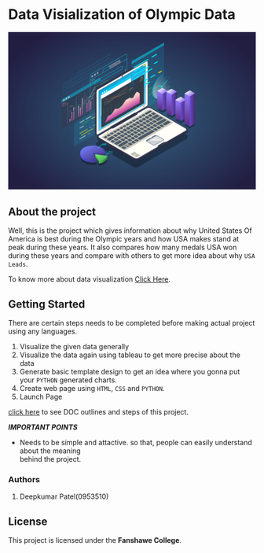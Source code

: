 # Data Visialization of Olympic Data

![](data.jpg "data visualization banner")

## About the project

Well, this is the project which gives information about why United States Of America is 
best during the Olympic years and how USA makes stand at peak during these years.
It also compares how many medals USA won during these years and compare with others 
to get more idea about why ```USA Leads```.

To know more about data visualization [Click Here](https://www.tableau.com/learn/articles/data-visualization).

## Getting Started

There are certain steps needs to be completed before making actual project using any languages.
1. Visualize the given data generally
2. Visualize the data again using tableau to get more precise about the data
3. Generate basic template design to get an idea where you gonna put your ```PYTHON``` generated
   charts.
4. Create web page using ```HTML```, ```CSS``` and ```PYTHON```.
5. Launch Page

[click here](https://drive.google.com/open?id=1Y4-DeCiF2nZhCFGcvpLKcOR1e2ee7B9nTWfq1H9U1vE) to see DOC outlines and steps of this project.

***IMPORTANT POINTS***

- Needs to be simple and attactive. so that, people can easily understand about the meaning  
  behind the project.

### Authors

1. Deepkumar Patel(0953510)


## License 

This project is licensed under the **Fanshawe College**.